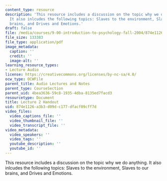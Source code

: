 ```yaml
---
content_type: resource
description: 'This resource includes a discussion on the topic why we do anything.
  It also inlcudes the following topics: Slaves to the environment, Slaves to our
  brains, and Drives and Emotions.'
draft: false
file: /media/courses/9-00-introduction-to-psychology-fall-2004/874e1126a3b3d09dc177dfacf09cff7d_h02.pdf
file_size: 133383
file_type: application/pdf
image_metadata:
  caption: ''
  credit: ''
  image-alt: ''
learning_resource_types:
- Lecture Audio
license: https://creativecommons.org/licenses/by-nc-sa/4.0/
ocw_type: OCWFile
parent_title: Audio Lectures and Notes
parent_type: CourseSection
parent_uid: 4bea3636-59c8-1935-4dba-8135ed7facd3
resourcetype: Document
title: Lecture 2 Handout
uid: 874e1126-a3b3-d09d-c177-dfacf09cff7d
video_files:
  video_captions_file: ''
  video_thumbnail_file: ''
  video_transcript_file: ''
video_metadata:
  video_speakers: ''
  video_tags: ''
  youtube_description: ''
  youtube_id: ''
---
```

This resource includes a discussion on the topic why we do anything. It also inlcudes the following topics: Slaves to the environment, Slaves to our brains, and Drives and Emotions.